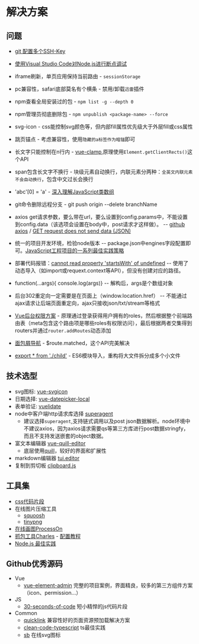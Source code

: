 # 解决方案

## 问题
* [git 配置多个SSH-Key](https://my.oschina.net/stefanzhlg/blog/529403)

* [使用Visual Studio Code对Node.js进行断点调试](https://segmentfault.com/a/1190000009084576)

* iframe刷新，单页应用保持当前路由 - `sessionStorage`

* pc兼容性，safari底部莫名有个横条 - 禁用/卸载`迅雷`插件

* npm查看全局安装过的包 - `npm list -g --depth 0`

* npm管理员彻底删除包 - `npm unpublish <package-name> --force`

* svg-icon - css能控制svg颜色等，但内部fill属性优先级大于外层fill或css属性

* 跳页锚点 - 考虑兼容性，使用`隐藏的a标签作为暗锚`即可

* 长文字只能控制在n行内 - [vue-clamp](https://github.com/Justineo/vue-clamp),原理使用`Element.getClientRects()`这个API

* span包含长文字不换行 - 块级元素自动换行，内联元素分两种：`全英文内联元素不会自动换行`，包含中文过长会换行

* 'abc'[0] = 'a' - [深入理解JavaScript类数组](https://segmentfault.com/a/1190000005076858)

* git命令删除远程分支 - git push origin --delete branchName

* axios get请求参数，要么带在url，要么设置到config.params中，不能设置到config.data（该选项会设置在body中，post请求才这样做）。 -- [github axios](https://github.com/axios/axios) / [GET request does not send data (JSON)](https://github.com/axios/axios/issues/787)

* 统一的项目开发环境，检验node版本 -- package.json中engines字段配置即可。[JavaScript工程项目的一系列最佳实践策略](https://mp.weixin.qq.com/s/FroImJAuAO05BY1rZAhMkQ)

* 部署代码报错：[cannot read property 'startsWith' of undefined](https://github.com/geowarin/friendly-errors-webpack-plugin/issues/69) -- 使用了动态导入（如import或requext.context等API），但没有创建对应的路径。

* function(...args){ console.log(args)} -- 解构后，args是个数组对象

* 后台302重定向一定需要是在页面上（window.location.href） -- 不能通过ajax请求让后端页面重定向，ajax只接收json/txt/stream等格式

* [Vue后台权限方案](https://segmentfault.com/a/1190000009506097) - 原理通过登录获得用户拥有的roles，然后根据整个前端路由表（meta包含这个路由项是哪些roles有权限访问），最后根据两者交集得到routers并通过`router.addRoutes`动态添加

* [面包屑导航](https://github.com/PanJiaChen/vue-element-admin/blob/master/src/components/Breadcrumb/index.vue) - $route.matched，这个API完美解决

* [export * from './child'](https://stackoverflow.com/questions/38077164/es6-export-from-import/38077264) - ES6模块导入，重构将大文件拆分成多个小文件

## 技术选型

* svg图标: [vue-svgicon](https://github.com/MMF-FE/vue-svgicon)
* 日期选择: [vue-datepicker-local](https://github.com/weifeiyue/vue-datepicker-local)
* 表单验证: [vuelidate](https://github.com/monterail/vuelidate)
* node中客户端http请求库选择 [superagent]()
    * 建议选择`superagent`,支持链式调用以及post json数据解析。node环境中不建议axios，因为axios请求需要qs等第三方库进行post数据stringfy，而且不支持发送嵌套的object数据。
* 富文本编辑器 [vue-quill-editor](https://github.com/surmon-china/vue-quill-editor/blob/master/src/editor.vue)
    * 底层使用[quill](https://github.com/quilljs/quill)，较好的界面和扩展性
* markdown编辑器 [tui.editor](https://github.com/nhnent/tui.editor)
* 复制到剪切板 [clipboard.js]()

## 工具集

* [css代码片段](https://30-seconds.github.io/30-seconds-of-css/#transform-centering)
* 在线图片压缩工具
    * [squoosh](https://squoosh.app/)
    * [tinypng](https://tinypng.com/)
* [在线画图ProcessOn](https://www.processon.com/organizations/5c653312e4b0f0908a940a64#diagrams)
* [抓包工具Charles]() - [配置教程](https://blog.csdn.net/windy135/article/details/79086270)
* [Node.js 最佳实践](https://github.com/i0natan/nodebestpractices/blob/master/README.chinese.md)


## Github优秀源码
* Vue
    * [vue-element-admin](https://github.com/PanJiaChen/vue-element-admin) 完整的项目案例，界面精良，较多的第三方组件方案（icon、permission...）
* JS
    * [30-seconds-of-code](https://github.com/30-seconds/30-seconds-of-code) 短小精悍的js代码片段
* Common
    * [quicklink](https://github.com/GoogleChromeLabs/quicklink) 兼容性好的页面资源预加载解决方案
    * [clean-code-typescript](https://github.com/labs42io/clean-code-typescript) ts最佳实践
    * [sb](https://github.com/jaywcjlove/sb) 在线svg图标
